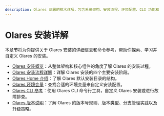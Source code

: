 ```yaml
---
description: Olares 部署的技术详解，包含系统架构、安装流程、环境配置、CLI 功能和版本管理以及更多的 Olares 安装方式。为开发者提供使用 Olares 的核心技术要点。
---
```

# Olares 安装详解

本章节将为你提供关于 Olares 安装的详细信息和命令参考，帮助你探索、学习并自定义 Olares 的安装。

- [Olares 安装概览](installation-overview.md)：从整体架构和核心组件的角度了解 Olares 的安装过程。
- [Olares 安装流程详解](installation-process.md)：详解 Olares 安装的四个主要安装阶段。
- [Olares Home 介绍](olares-home.md)：了解 Olares 默认安装目录的结构。
- [Olares 环境变量](environment-variables.md)：查找合适的环境变量来自定义安装配置。
- [Olares CLI 参考](cli/olares-cli.md)：使用 Olares CLI 命令行工具，自定义 Olares 安装或进行故障排查。
- [Olares 版本说明](versioning.md)：了解 Olares 的版本号规则、版本类型、分支管理实践以及升级策略。